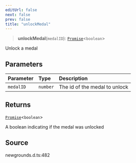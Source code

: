 ```yaml
---
editUrl: false
next: false
prev: false
title: "unlockMedal"
---
```


> **unlockMedal**(`medalID`): [`Promise`](https://developer.mozilla.org/docs/Web/JavaScript/Reference/Global_Objects/Promise)\<`boolean`\>

Unlock a medal

## Parameters

| Parameter | Type | Description |
| :------ | :------ | :------ |
| `medalID` | `number` | The id of the medal to unlock |

## Returns

[`Promise`](https://developer.mozilla.org/docs/Web/JavaScript/Reference/Global_Objects/Promise)\<`boolean`\>

A boolean indicating if the medal was unlocked

## Source

newgrounds.d.ts:482
